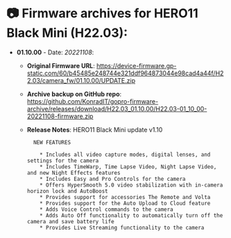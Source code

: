 # 📷 Firmware archives for HERO11 Black Mini (H22.03):

- **01.10.00** - Date: *20221108*:
	- **Original Firmware URL**: https://device-firmware.gp-static.com/60/b45485e248744e321ddf964873044e98cad4a44f/H22.03/camera_fw/01.10.00/UPDATE.zip
	- **Archive backup on GitHub repo**: https://github.com/KonradIT/gopro-firmware-archive/releases/download/H22.03_01.10.00/H22.03-01_10_00-20221108-firmware.zip
	- **Release Notes**:
            HERO11 Black Mini update v1.10
			
			NEW FEATURES
			
			  * Includes all video capture modes, digital lenses, and settings for the camera
			  * Includes TimeWarp, Time Lapse Video, Night Lapse Video, and new Night Effects features
			  * Includes Easy and Pro Controls for the camera
			  * Offers HyperSmooth 5.0 video stabilization with in-camera horizon lock and AutoBoost
			  * Provides support for accessories The Remote and Volta
			  * Provides support for the Auto Upload to Cloud feature
			  * Adds Voice Control commands to the camera
			  * Adds Auto Off functionality to automatically turn off the camera and save battery life
			  * Provides Live Streaming functionality to the camera
			
			

